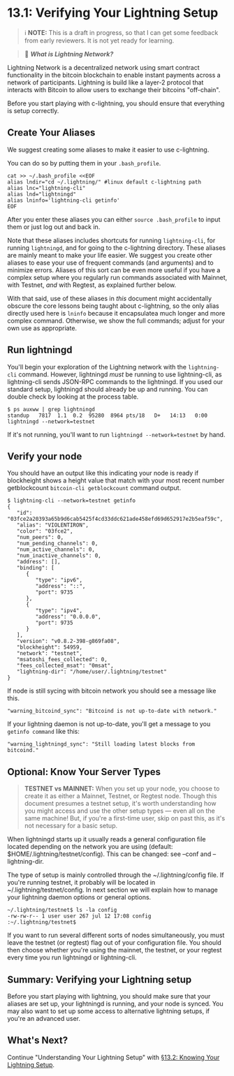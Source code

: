 
# 13.1: Verifying Your Lightning Setup

> :information_source: **NOTE:** This is a draft in progress, so that I can get some feedback from early reviewers. It is not yet ready for learning.

> :book: ***What is Lightning Network?*** 

Lightning Network is a decentralized network using smart contract functionality in the bitcoin blockchain to enable instant payments across a network of participants.   Lightning is build like a layer-2 protocol that interacts with Bitcoin to allow users to exchange their bitcoins "off-chain". 

Before you start playing with c-lightning, you should ensure that everything is setup correctly.

## Create Your Aliases

We suggest creating some aliases to make it easier to use c-lightning.

You can do so by putting them in your `.bash_profile`.
```
cat >> ~/.bash_profile <<EOF
alias lndir="cd ~/.lightning/" #linux default c-lightning path
alias lnc="lightning-cli"
alias lnd="lightningd"
alias lninfo='lightning-cli getinfo'
EOF
```
After you enter these aliases you can either `source .bash_profile` to input them or just log out and back in.

Note that these aliases includes shortcuts for running `lightning-cli`, for running `lightningd`, and for going to the c-lightning directory. These aliases are mainly meant to make your life easier. We suggest you create other aliases to ease your use of frequent commands (and arguments) and to minimize errors. Aliases of this sort can be even more useful if you have a complex setup where you regularly run commands associated with Mainnet, with Testnet, _and_ with Regtest, as explained further below.

With that said, use of these aliases in _this_ document might accidentally obscure the core lessons being taught about c-lightning, so the only alias directly used here is `lninfo` because it encapsulatea  much longer and more complex command. Otherwise, we show the full commands; adjust for your own use as appropriate.

## Run lightningd

You'll begin your exploration of the Lightning network with the `lightning-cli` command. However, lightningd _must_ be running to use lightning-cli, as lightning-cli sends JSON-RPC commands to the lightningd. If you used our standard setup, lightningd should already be up and running. You can double check by looking at the process table.
```
$ ps auxww | grep lightningd
standup   7817  1.1  0.2  95280  8964 pts/18   D+   14:13   0:00 lightningd --network=testnet
```
If it's not running, you'll want to run `lightningd --network=testnet` by hand.

## Verify your node

You should have an output like this indicating your node is ready if blockheight  shows a height value that match with your most recent number getblockcount `bitcoin-cli getblockcount`  command output.

```
$ lightning-cli --network=testnet getinfo
{
   "id": "03fce2a20393a65b9d6cab5425f4cd33ddc621ade458efd69d652917e2b5eaf59c",
   "alias": "VIOLENTIRON",
   "color": "03fce2",
   "num_peers": 0,
   "num_pending_channels": 0,
   "num_active_channels": 0,
   "num_inactive_channels": 0,
   "address": [],
   "binding": [
      {
         "type": "ipv6",
         "address": "::",
         "port": 9735
      },
      {
         "type": "ipv4",
         "address": "0.0.0.0",
         "port": 9735
      }
   ],
   "version": "v0.8.2-398-g869fa08",
   "blockheight": 54959,
   "network": "testnet",
   "msatoshi_fees_collected": 0,
   "fees_collected_msat": "0msat",
   "lightning-dir": "/home/user/.lightning/testnet"
}
```

If node is still sycing with bitcoin network you should see a message like this.

```
"warning_bitcoind_sync": "Bitcoind is not up-to-date with network."
```
If your lightning daemon is not up-to-date, you'll get a message to you `getinfo command` like this:
```
"warning_lightningd_sync": "Still loading latest blocks from bitcoind."
```

## Optional: Know Your Server Types

> **TESTNET vs MAINNET:** When you set up your node, you choose to create it as either a Mainnet, Testnet, or Regtest node. Though this document presumes a testnet setup, it's worth understanding how you might access and use the other setup types — even all on the same machine! But, if you're a first-time user, skip on past this, as it's not necessary for a basic setup.

When lightningd starts up it usually reads a general configuration file located depending on the network you are using (default: $HOME/.lightning/testnet/config). This can be changed: see –conf and –lightning-dir.

The type of setup is mainly controlled through the ~/.lightning/config file. If you're running testnet, it probably will be located in ~/.lightning/testnet/config.   In next section we will explain how to manage your lightning daemon options or general options.

```
~/.lightning/testnet$ ls -la config
-rw-rw-r-- 1 user user 267 jul 12 17:08 config
:~/.lightning/testnet$ 

```
If you want to run several different sorts of nodes simultaneously, you must leave the testnet (or regtest) flag out of your configuration file. You should then choose whether you're using the mainnet, the testnet, or your regtest every time you run lightningd or lightning-cli.

## Summary: Verifying your Lightning setup

Before you start playing with lightning, you should make sure that your aliases are set up, your lightningd is running, and your node is synced. You may also want to set up some access to alternative lightning setups, if you're an advanced user.

## What's Next?

Continue "Understanding Your Lightning Setup" with [§13.2: Knowing Your Lightning Setup](13_2_Knowing_Your_lightning_Setup.md).
